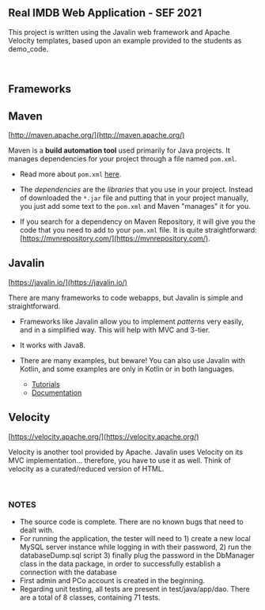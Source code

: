 ## Real IMDB Web Application - SEF 2021

This project is written using the Javalin web framework and Apache Velocity templates, based upon an example provided to the students as demo_code.


<br />

## Frameworks

## Maven

[http://maven.apache.org/](http://maven.apache.org/)

Maven is a **build automation tool** used primarily for Java projects. It manages dependencies for your project through a file named `pom.xml`.

* Read more about `pom.xml` [here](http://maven.apache.org/pom.html#What_is_the_POM).

* The _dependencies_ are the _libraries_ that you use in your project. Instead of downloaded the `*.jar` file and putting that in your project manually, you just add some text to the `pom.xml` and Maven "manages" it for you.

* If you search for a dependency on Maven Repository, it will give you the code that you need to add to your `pom.xml` file. It is quite straightforward: [https://mvnrepository.com/](https://mvnrepository.com/).



## Javalin

[https://javalin.io/](https://javalin.io/)

There are many frameworks to code webapps, but Javalin is simple and straightforward.

* Frameworks like Javalin allow you to implement _patterns_ very easily, and in a simplified way. This will help with MVC and 3-tier.

* It works with Java8.

* There are many examples, but beware! You can also use Javalin with Kotlin, and some examples are only in Kotlin or in both languages.

  - [Tutorials](https://javalin.io/tutorials/)
  - [Documentation](https://javalin.io/documentation)



## Velocity

[https://velocity.apache.org/](https://velocity.apache.org/)

Velocity is another tool provided by Apache. Javalin uses Velocity on its MVC implementation... therefore, you have to use it as well. Think of velocity as a curated/reduced version of HTML.

<br />

### NOTES

* The source code is complete. There are no known bugs that need to dealt with.
* For running the application, the tester will need to 1) create a new local MySQL server instance while logging in with their password, 2) run the databaseDump.sql script 3) finally plug the password in the DbManager class in the data package, in order to successfully establish a connection with the database
* First admin and PCo account is created in the beginning.
* Regarding unit testing, all tests are present in test/java/app/dao. There are a total of 8 classes, containing 71 tests.
